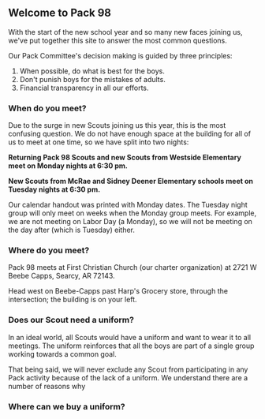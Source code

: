 ## Welcome to Pack 98
With the start of the new school year and so many new faces joining us, we've put together this site to answer the most common questions.

Our Pack Committee's decision making is guided by three principles:
1. When possible, do what is best for the boys.
2. Don't punish boys for the mistakes of adults.
3. Financial transparency in all our efforts.

### When do you meet?
Due to the surge in new Scouts joining us this year, this is the most confusing question. We do not have enough space at the building for all of us to meet at one time, so we have split into two nights:

**Returning Pack 98 Scouts and new Scouts from Westside Elementary meet on Monday nights at 6:30 pm.**

**New Scouts from McRae and Sidney Deener Elementary schools meet on Tuesday nights at 6:30 pm.**

Our calendar handout was printed with Monday dates. The Tuesday night group will only meet on weeks when the Monday group meets. For example, we are not meeting on Labor Day (a Monday), so we will not be meeting on the day after (which is Tuesday) either.

### Where do you meet?
Pack 98 meets at First Christian Church (our charter organization) at 2721 W Beebe Capps, Searcy, AR 72143.

Head west on Beebe-Capps past Harp's Grocery store, through the intersection; the building is on your left.

### Does our Scout need a uniform?
In an ideal world, all Scouts would have a uniform and want to wear it to all meetings. The uniform reinforces that all the boys are part of a single group working towards a common goal.

That being said, we will never exclude any Scout from participating in any Pack activity because of the lack of a uniform. We understand there are a number of reasons why 

### Where can we buy a uniform?